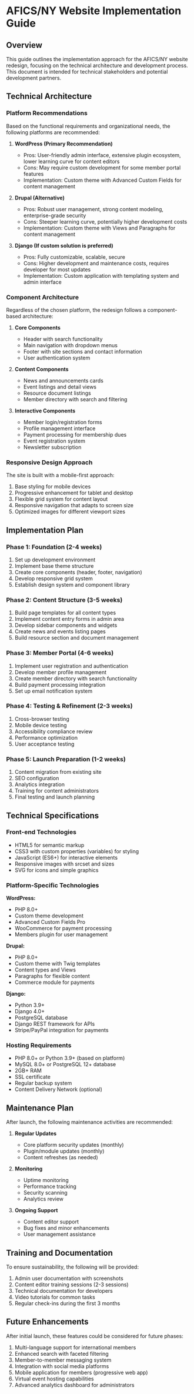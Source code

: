 # AFICS/NY Website Implementation Guide

## Overview

This guide outlines the implementation approach for the AFICS/NY website redesign, focusing on the technical architecture and development process. This document is intended for technical stakeholders and potential development partners.

## Technical Architecture

### Platform Recommendations

Based on the functional requirements and organizational needs, the following platforms are recommended:

1. **WordPress (Primary Recommendation)**
   - Pros: User-friendly admin interface, extensive plugin ecosystem, lower learning curve for content editors
   - Cons: May require custom development for some member portal features
   - Implementation: Custom theme with Advanced Custom Fields for content management

2. **Drupal (Alternative)**
   - Pros: Robust user management, strong content modeling, enterprise-grade security
   - Cons: Steeper learning curve, potentially higher development costs
   - Implementation: Custom theme with Views and Paragraphs for content management

3. **Django (If custom solution is preferred)**
   - Pros: Fully customizable, scalable, secure
   - Cons: Higher development and maintenance costs, requires developer for most updates
   - Implementation: Custom application with templating system and admin interface

### Component Architecture

Regardless of the chosen platform, the redesign follows a component-based architecture:

1. **Core Components**
   - Header with search functionality
   - Main navigation with dropdown menus
   - Footer with site sections and contact information
   - User authentication system
   
2. **Content Components**
   - News and announcements cards
   - Event listings and detail views
   - Resource document listings
   - Member directory with search and filtering
   
3. **Interactive Components**
   - Member login/registration forms
   - Profile management interface
   - Payment processing for membership dues
   - Event registration system
   - Newsletter subscription

### Responsive Design Approach

The site is built with a mobile-first approach:

1. Base styling for mobile devices
2. Progressive enhancement for tablet and desktop
3. Flexible grid system for content layout
4. Responsive navigation that adapts to screen size
5. Optimized images for different viewport sizes

## Implementation Plan

### Phase 1: Foundation (2-4 weeks)

1. Set up development environment
2. Implement base theme structure
3. Create core components (header, footer, navigation)
4. Develop responsive grid system
5. Establish design system and component library

### Phase 2: Content Structure (3-5 weeks)

1. Build page templates for all content types
2. Implement content entry forms in admin area
3. Develop sidebar components and widgets
4. Create news and events listing pages
5. Build resource section and document management

### Phase 3: Member Portal (4-6 weeks)

1. Implement user registration and authentication
2. Develop member profile management
3. Create member directory with search functionality
4. Build payment processing integration
5. Set up email notification system

### Phase 4: Testing & Refinement (2-3 weeks)

1. Cross-browser testing
2. Mobile device testing
3. Accessibility compliance review
4. Performance optimization
5. User acceptance testing

### Phase 5: Launch Preparation (1-2 weeks)

1. Content migration from existing site
2. SEO configuration
3. Analytics integration
4. Training for content administrators
5. Final testing and launch planning

## Technical Specifications

### Front-end Technologies

- HTML5 for semantic markup
- CSS3 with custom properties (variables) for styling
- JavaScript (ES6+) for interactive elements
- Responsive images with srcset and sizes
- SVG for icons and simple graphics

### Platform-Specific Technologies

**WordPress:**
- PHP 8.0+
- Custom theme development
- Advanced Custom Fields Pro
- WooCommerce for payment processing
- Members plugin for user management

**Drupal:**
- PHP 8.0+
- Custom theme with Twig templates
- Content types and Views
- Paragraphs for flexible content
- Commerce module for payments

**Django:**
- Python 3.9+
- Django 4.0+
- PostgreSQL database
- Django REST framework for APIs
- Stripe/PayPal integration for payments

### Hosting Requirements

- PHP 8.0+ or Python 3.9+ (based on platform)
- MySQL 8.0+ or PostgreSQL 12+ database
- 2GB+ RAM
- SSL certificate
- Regular backup system
- Content Delivery Network (optional)

## Maintenance Plan

After launch, the following maintenance activities are recommended:

1. **Regular Updates**
   - Core platform security updates (monthly)
   - Plugin/module updates (monthly)
   - Content refreshes (as needed)

2. **Monitoring**
   - Uptime monitoring
   - Performance tracking
   - Security scanning
   - Analytics review

3. **Ongoing Support**
   - Content editor support
   - Bug fixes and minor enhancements
   - User management assistance

## Training and Documentation

To ensure sustainability, the following will be provided:

1. Admin user documentation with screenshots
2. Content editor training sessions (2-3 sessions)
3. Technical documentation for developers
4. Video tutorials for common tasks
5. Regular check-ins during the first 3 months

## Future Enhancements

After initial launch, these features could be considered for future phases:

1. Multi-language support for international members
2. Enhanced search with faceted filtering
3. Member-to-member messaging system
4. Integration with social media platforms
5. Mobile application for members (progressive web app)
6. Virtual event hosting capabilities
7. Advanced analytics dashboard for administrators
